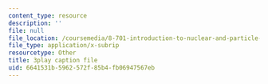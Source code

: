 ```yaml
---
content_type: resource
description: ''
file: null
file_location: /coursemedia/8-701-introduction-to-nuclear-and-particle-physics-fall-2020/6641531b5962572f85b4fb06947567eb_RmbJBq9kpbI.vtt
file_type: application/x-subrip
resourcetype: Other
title: 3play caption file
uid: 6641531b-5962-572f-85b4-fb06947567eb
---
```


